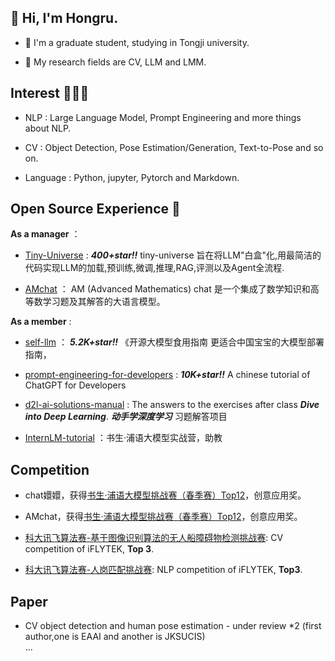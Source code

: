 
## 👋 Hi, I'm Hongru.

<!-- ![](https://github-readme-stats.vercel.app/api?username=Hongru0306) -->
    
- 🌱 I'm a graduate student, studying in Tongji university.

- 💬 My research fields are CV, LLM and LMM.

## Interest 👨🏽‍💻
- NLP : Large Language Model, Prompt Engineering and more things about NLP.

- CV : Object Detection, Pose Estimation/Generation, Text-to-Pose and so on.

- Language : Python, jupyter, Pytorch and Markdown.

## Open Source Experience 👯

**As a manager** ：

- [Tiny-Universe](https://github.com/datawhalechina/tiny-universe) : **_400+star!!_** tiny-universe 旨在将LLM"白盒"化,用最简洁的代码实现LLM的加载,预训练,微调,推理,RAG,评测以及Agent全流程.

- [AMchat](https://github.com/AXYZdong/AMchat.git) ： AM (Advanced Mathematics) chat 是一个集成了数学知识和高等数学习题及其解答的大语言模型。

**As a member** :

- [self-llm](https://github.com/datawhalechina/self-llm.git) ： **_5.2K+star!!_** 《开源大模型食用指南 更适合中国宝宝的大模型部署指南，

- [prompt-engineering-for-developers](https://github.com/datawhalechina/prompt-engineering-for-developers.git) : **_10K+star!!_** A chinese tutorial of ChatGPT for Developers

- [d2l-ai-solutions-manual](https://github.com/datawhalechina/d2l-ai-solutions-manual.git) : The answers to the exercises after class _**Dive into Deep Learning**_. ***动手学深度学习*** 习题解答项目

- [InternLM-tutorial](https://github.com/InternLM/tutorial.git) ：书生·浦语大模型实战营，助教

## Competition

- chat嬛嬛，获得[书生·浦语大模型挑战赛（春季赛）Top12](https://mp.weixin.qq.com/s/8Xh232cWplgg3qdfMdD0YQ)，创意应用奖。

- AMchat，获得[书生·浦语大模型挑战赛（春季赛）Top12](https://mp.weixin.qq.com/s/8Xh232cWplgg3qdfMdD0YQ)，创意应用奖。

- [科大讯飞算法赛-基于图像识别算法的无人船障碍物检测挑战赛](https://challenge.xfyun.cn/topic/info?type=unmanned-ship-obstacle): CV competition of iFLYTEK, **Top 3**.

- [科大讯飞算法赛-人岗匹配挑战赛](http://challenge.xfyun.cn/topic/info?type=person-post-matching-2023): NLP competition of iFLYTEK, **Top3**.

## Paper
- CV object detection and human pose estimation - under review *2 (first author,one is EAAI and another is JKSUCIS)  
...



